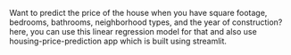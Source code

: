 Want to predict the price of the house when you have square footage, bedrooms, bathrooms, neighborhood types, and the year of construction?
here, you can use this linear regression model for that and also use housing-price-prediction app which is built using streamlit.
